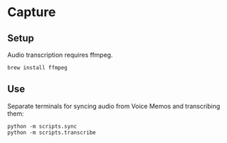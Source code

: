 # Capture
## Setup
Audio transcription requires ffmpeg.
```
brew install ffmpeg
```

## Use
Separate terminals for syncing audio from Voice Memos and transcribing them:
```
python -m scripts.sync
python -m scripts.transcribe
```
